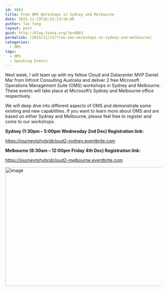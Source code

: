 ```yaml
---
id: 4863
title: Free OMS Workshops in Sydney and Melbourne
date: 2015-11-23T16:53:13+10:00
author: Tao Yang
layout: post
guid: http://blog.tyang.org/?p=4863
permalink: /2015/11/23/free-oms-workshops-in-sydney-and-melbourne/
categories:
  - OMS
tags:
  - OMS
  - Speaking Events
---
```

Next week, I will team up with my fellow Cloud and Datacenter MVP Daniel Mar from Infront Consulting Australia and deliver 2 free Microsoft Operations Management Suite (OMS) workshops in Sydney and Melbourne. These events will take place at Microsoft’s Sydney and Melbourne office respectively.

We will deep dive into different aspects of OMS and demonstrate some existing and new capabilities. If you want to learn more about OMS and are based on either Sydney and Melbourne, please feel free to register and come to our workshops.

<strong>Sydney (1:30pm – 5:00pm Wednesday 2nd Dec) Registration link:</strong>

<a href="https://journeytohybridcloud2-sydney.eventbrite.com">https://journeytohybridcloud2-sydney.eventbrite.com</a>

<strong>Melbourne (8:30am – 12:00pm Friday 4th Dec) Registration link:</strong>

<a href="https://journeytohybridcloud2-melbourne.eventbrite.com">https://journeytohybridcloud2-melbourne.eventbrite.com</a>

<a href="http://blog.tyang.org/wp-content/uploads/2015/11/image2.png"><img style="background-image: none; padding-top: 0px; padding-left: 0px; display: inline; padding-right: 0px; border: 0px;" title="image" src="http://blog.tyang.org/wp-content/uploads/2015/11/image_thumb2.png" alt="image" width="702" height="382" border="0" /></a>